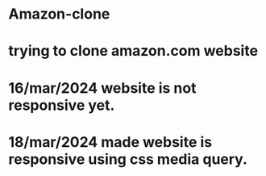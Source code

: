﻿# Amazon-clone
# trying to clone amazon.com website
# 16/mar/2024 website is not responsive yet.
# 18/mar/2024 made website is responsive using css media query.
